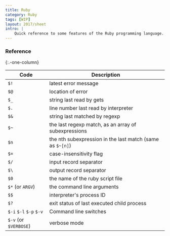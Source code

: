 ```yaml
---
title: Ruby
category: Ruby
tags: [WIP]
layout: 2017/sheet
intro: |
    Quick reference to some features of the Ruby programming language.
---
```


### Reference

{:.-one-column}

| Code                    | Description                                               |
| ----------------------- | --------------------------------------------------------- |
| `$!`                    | latest error message                                      |
| `$@`                    | location of error                                         |
| `$_`                    | string last read by gets                                  |
| `$.`                    | line number last read by interpreter                      |
| `$&`                    | string last matched by regexp                             |
| `$~`                    | the last regexp match, as an array of subexpressions      |
| `$n`                    | the nth subexpression in the last match (same as `$~[n]`) |
| `$=`                    | case-insensitivity flag                                   |
| `$/`                    | input record separator                                    |
| `$\`                    | output record separator                                   |
| `$0`                    | the name of the ruby script file                          |
| `$*` (or `ARGV`)        | the command line arguments                                |
| `$$`                    | interpreter's process ID                                  |
| `$?`                    | exit status of last executed child process                |
| `$-i` `$-l` `$-p` `$-v` | Command line switches                                     |
| `$-v` (or `$VERBOSE`)   | verbose mode                                              |

